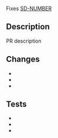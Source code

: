 Fixes [SD-NUMBER](https://appliedblockchain.atlassian.net/browse/SD-NUMBER)

## Description

PR description

## Changes

-
-
-

## Tests

-
-
-